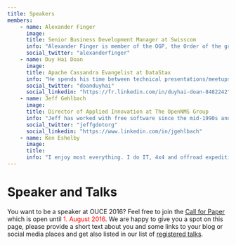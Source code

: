 ```yaml
---
title: Speakers
members:
    - name: Alexander Finger
      image:
      title: Senior Business Development Manager at Swisscom
      info: "Alexander Finger is member of the OGP, the Order of the green Polo, IT professional and PMI certified project management professional. He is responsible for much of the design and testing of many of the carrier grade features of OpenNMS. Last but not least Alexander Finger worked with Ronny Trommer and Klaus Thielking-Riechert on the German-language book OpenNMS: Netzwerkmanagement mit freier Software."
      social_twitter: "alexanderfinger"
    - name: Duy Hai Doan
      image:
      title: Apache Cassandra Evangelist at DataStax
      info: "He spends his time between technical presentations/meetups on Cassandra, coding on open source projects like Achilles or Apache Zeppelin to support the community and helping all companies using Cassandra to make their project successful. Previously he was working as a freelance Java/Cassandra consultant."
      social_twitter: "doanduyhai"
      social_linkedin: "https://fr.linkedin.com/in/duyhai-doan-8482242"
    - name: Jeff Gehlbach
      image:
      title: Director of Applied Innovation at The OpenNMS Group
      info: "Jeff has worked with free software since the mid-1990s and has practiced the discipline of large-scale network management since 2000. His current role as Director of Applied Innovation at The OpenNMS Group lets him continue both these pursuits, and even affords him to write the occasional line or two of code."
      social_twitter: "jeffgdotorg"
      social_linkedin: "https://www.linkedin.com/in/jgehlbach"
    - name: Ken Eshelby
      image:
      title:
      info: "I enjoy most everything. I do IT, 4x4 and offroad expeditions, photography, food and nutrition, history of cultures and travel... nothing is out of bounds."
---
```


# Speaker and Talks

You want to be a speaker at OUCE 2016? Feel free to join the [Call for Paper](http://cfp.opennms.eu/en/ouce2016/cfp/session/new) which is open until <font color="red">1. August 2016</font>. We are happy to give you a spot on this page, please provide a short text about you and some links to your blog or social media places and get also listed in our list of [registered talks](http://cfp.opennms.eu/en/ouce2016/public/events).

